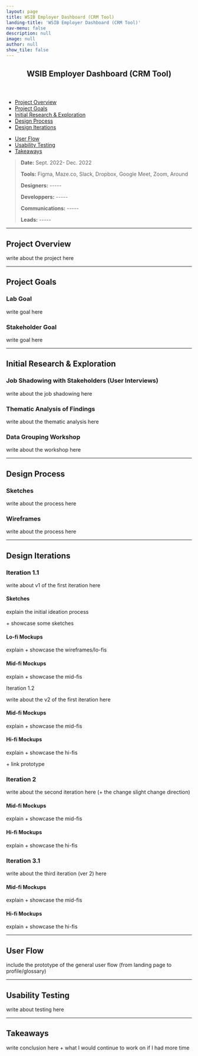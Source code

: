 ```yaml
---
layout: page
title: WSIB Employer Dashboard (CRM Tool)
landing-title: 'WSIB Employer Dashboard (CRM Tool)'
nav-menu: false
description: null
image: null
author: null
show_tile: false
---
```


<!-- Main -->
<div id="main" class="alt">
	
<!-- Content -->
<section id="one">
	<div class="inner">
	     <header class="major">
		<h1>WSIB Employer Dashboard (CRM Tool)</h1>
	     </header>		
		
<!-- Shortcuts -->
<ul class="actions">
	<li><a href="#ProjectOverview" class="button small scrolly">Project Overview</a></li>
	<li><a href="#ProjectGoals" class="button small scrolly">Project Goals</a></li>
	<li><a href="#Research" class="button small scrolly">Initial Research & Exploration</a></li>
	<li><a href="#DesignProcess" class="button small scrolly">Design Process</a></li>
	<li><a href="#DesignIterations" class="button small scrolly">Design Iterations</a></li>
</ul>
<ul class="actions">
	<li><a href="#UserFlow" class="button small scrolly">User Flow</a></li>
	<li><a href="#UsabilityTesting" class="button small scrolly">Usability Testing</a></li>
	<li><a href="#Takeaways" class="button small scrolly">Takeaways</a></li>
</ul>
		
<!-- General Info -->
<blockquote> 
	<p><b>Date:</b> Sept. 2022- Dec. 2022</p>
	<p><b>Tools:</b> Figma, Maze.co, Slack, Dropbox, Google Meet, Zoom, Around</p>
	<p><b>Designers:</b> -----</p>
	<p><b>Developpers:</b> -----</p>
	<p><b>Communications:</b> -----</p>
	<p><b>Leads:</b> -----</p>
</blockquote>
		
<hr class="major"/>
		
<!-- Project Overview -->
<section id="ProjectOverview">
	<h2>Project Overview</h2>
	<p>write about the project here</p>
</section>
		
<hr class="major"/>
		
<!-- Project Goals -->
<section id="ProjectGoals">
	<h2>Project Goals</h2>
	<h3>Lab Goal</h3>
	<p>write goal here</p>
	<h3>Stakeholder Goal</h3>
	<p>write goal here</p>
</section>
		
<hr class="major"/>

<!-- Initial Research & Exploration -->
<section id="Research">
	<h2>Initial Research & Exploration</h2>
	<h3>Job Shadowing with Stakeholders (User Interviews)</h3>
	<p>write about the job shadowing here</p>
	<h3>Thematic Analysis of Findings</h3>
	<p>write about the thematic analysis here</p>
	<h3>Data Grouping Workshop</h3>
	<p>write about the workshop here</p>
</section>
		
<hr class="major"/>
		
<!-- Design Process -->
<section id="DesignProcess">		
	<h2>Design Process</h2>
	<h3>Sketches</h3>
	<p>write about the process here</p>
	<h3>Wireframes</h3>
	<p>write about the process here</p>
</section>
		
<hr class="major"/>
	
<!-- Design Iterations -->
<section id="DesignIterations">
	<h2>Design Iterations</h2>
	<h3>Iteration 1.1</h3>
	<p>write about v1 of the first iteration here</p>
	<h4>Sketches</h4>
	<p>explain the initial ideation process</p>
	<p>+ showcase some sketches</p>
	<h4>Lo-fi Mockups</h4>
	<p>explain + showcase the wireframes/lo-fis</p>
	<h4>Mid-fi Mockups</h4>
	<p>explain + showcase the mid-fis</p>
	</h3>Iteration 1.2</h3>
	<p>write about the v2 of the first iteration here</p>
	<h4>Mid-fi Mockups</h4>
	<p>explain + showcase the mid-fis</p>
	<h4>Hi-fi Mockups</h4>
	<p>explain + showcase the hi-fis</p>
	<p>+ link prototype</p>
	<h3>Iteration 2</h3>
	<p>write about the second iteration here (+ the change slight change direction)</p>
	<h4>Mid-fi Mockups</h4>
	<p>explain + showcase the mid-fis</p>
	<h4>Hi-fi Mockups</h4>
	<p>explain + showcase the hi-fis</p>
	<h3>Iteration 3.1</h3>
	<p>write about the third iteration (ver 2) here</p>
	<h4>Mid-fi Mockups</h4>
	<p>explain + showcase the mid-fis</p>
	<h4>Hi-fi Mockups</h4>
	<p>explain + showcase the hi-fis</p>
</section>
	
<hr class="major"/>
		
<!-- User Flow -->
<section id="UserFlow">
	<h2>User Flow</h2>
	<p>include the prototype of the general user flow (from landing page to profile/glossary)</p>
</section>	
	
<hr class="major"/>
	
<!-- Usability Testing -->
<section id="UsabilityTesting">
	<h2>Usability Testing</h2>
	<p>write about testing here</p>
<!--	<html>
		<head>
			<style>
				#content {
					width: 100%;
					margin: auto;
					height: 100%;
					display: flex;
					align-items: center;
					}
			</style>
		</head>
		<body>
			<div id="content">
				<iframe style="border: 1px solid rgba(0, 0, 0, 0.1);" width="100%" height="600" src="https://www.figma.com/embed?embed_host=share&url=https%3A%2F%2Fwww.figma.com%2Fproto%2FrfmX7pHDcCiRsORCA4yHAN%2FA%252FB-Testing-Prototypes%3Fscaling%3Dscale-down%26page-id%3D0%253A1%26starting-point-node-id%3D1%253A288%26show-proto-sidebar%3D1%26node-id%3D1%253A288" allowfullscreen></iframe>
			</div>
		</body>
	</html> -->
</section>
				
<hr class="major"/>
		
<!-- Takeawyas -->
<section id="Takeaways">
	<h2>Takeaways</h2>
	<p>write conclusion here + what I would continue to work on if I had more time</p>
</section>
	
</div>
	
</section>
</div>
